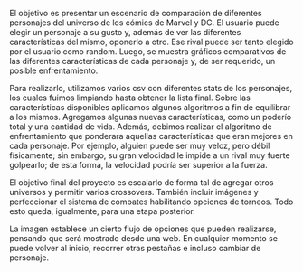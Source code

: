 El objetivo es presentar un escenario de comparación de diferentes personajes del universo de los cómics de Marvel y DC.
El usuario puede elegir un personaje a su gusto y, además de ver las diferentes características del mismo, oponerlo a otro. Ese rival puede ser tanto elegido por el usuario como random.
Luego, se muestra gráficos comparativos de las diferentes características de cada personaje y, de ser requerido, un posible enfrentamiento.

Para realizarlo, utilizamos varios csv con diferentes stats de los personajes, los cuales fuimos limpiando hasta obtener la lista final. Sobre las características disponibles aplicamos algunos algoritmos a fin de equilibrar a los mismos. Agregamos algunas nuevas características, como un poderío total y una cantidad de vida. Además, debimos realizar el algoritmo de enfrentamiento que ponderara aquellas características que eran mejores en cada personaje. Por ejemplo, alguien puede ser muy veloz, pero débil físicamente; sin embargo, su gran velocidad le impide a un rival muy fuerte golpearlo; de esta forma, la velocidad podría ser superior a la fuerza.

El objetivo final del proyecto es escalarlo de forma tal de agregar otros universos y permitir varios crossovers. También incluir imágenes y perfeccionar el sistema de combates habilitando opciones de torneos. Todo esto queda, igualmente, para una etapa posterior.

La imagen establece un cierto flujo de opciones que pueden realizarse, pensando que será mostrado desde una web. En cualquier momento se puede volver al inicio, recorrer otras pestañas e incluso cambiar de personaje.
